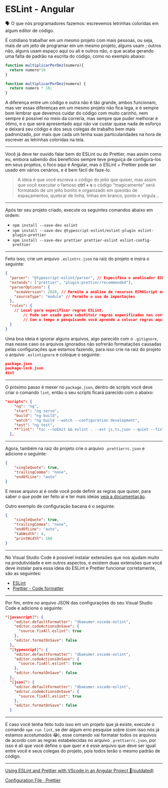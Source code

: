 # ESLint - Angular

<aside>
🗣 O que nós programadores fazemos: escrevemos letrinhas coloridas em algum editor de código.

</aside>

É cotidiano trabalhar em um mesmo projeto com mais pessoas, ou seja, mais de um jeito de programar em um mesmo projeto, alguns usam ; outros não, alguns usam espaço aqui ou ali e outros não, o que acaba gerando uma falta de padrão na escrita do código, como no exemplo abaixo:

```jsx
function multiplicarPorDez(numero){
  return numero*10
}
```

```jsx
function multiplicarPorDez(numero) {
  return numero * 10;
}
```

A diferença entre um código e outra não é tão grande, ambos funcionam, mas ver essas diferenças em um mesmo projeto não fica lega, e é sempre bom lembrar que devemos cuidar do código com muito carinho, nem sempre é possível no meio da correria, mas sempre que puder melhorar é ótimo, e o que será apresentado aqui não vai custar quase nada de esforço e deixará seu código e dos seus colegas de trabalho bem mais padronizado, por mais que cada um tenha suas particularidades na hora de escrever as letrinhas coloridas na tela.

---

Você já deve ter ouvido falar bem do ESLint ou do Prettier, mas assim como eu, embora sabendo dos benefícios sempre teve preguiça de configura-los em seus projetos, o foco aqui é Angular, mas o ESLint + Prettier pode ser usado em vários cenários, e é bem fácil de faze-lo.

> A ideia é que você escreva o código do jeito que quiser, mas assim que você executar o famoso **ctrl + s** o código “magicamente” será formatado de um jeito bonito e organizado em questão de espaçamentos, quebrar de linha, linhas em branco, ponto e vírgula…
> 

---

Após ter seu projeto criado, execute os seguintes comandos abaixo em ordem:

- `npm install --save-dev eslint`
- `npm install --save-dev @typescript-eslint/eslint-plugin eslint-plugin-prettier`
- `npm install --save-dev prettier prettier-eslint eslint-config-prettier`

---

Feito isso, crie um arquivo `.eslintrc.json` na raiz do projeto e insira o seguinte:

```json
{
  "parser": "@typescript-eslint/parser", // Especifica o analisador ESLint
  "extends": ["prettier", "plugin:prettier/recommended"],
  "parserOptions": {
    "ecmaVersion": 2020, // Permite a análise de recursos ECMAScript modernos
    "sourceType": "module" // Permite o uso de importações
  },
  "rules": {
    // Local para especificar regras ESLint.
		// Pode ser usado para substituir regras especificadas nas configurações estendidas.
		// Com o tempo e pesquisando você aprende a colocar regras aqui
  }
}
```

Uma boa ideia é ignorar alguns arquivos, algo parecido com o `.gitignore`, mas nesse caso os arquivos ignorados não sofrerão formatações causadas pelas configurações que estamos fazendo, para isso crie na raiz do projeto o arquivo `.eslintignore` e coloque o seguinte:

```json
package.json
package-lock.json
dist
```

---

O próximo passo é mexer no `package.json`, dentro de scripts você deve criar o comando `lint`, então o seu scripts ficará parecido com o abaixo:

```json
"scripts": {
    "ng": "ng",
    "start": "ng serve",
    "build": "ng build",
    "watch": "ng build --watch --configuration development",
    "test": "ng test",
    **"lint": "tsc --noEmit && eslint . --ext js,ts,json --quiet --fix"**
  },
```

---

Agora, também na raiz do projeto crie o arquivo `.prettierrc.json` e adicione o seguinte:

```json
{
    "singleQuote": true,
    "trailingComma": "none",
    "endOfLine": "auto"
}
```

E nesse arquivo ai é onde você pode definir as regras que quiser, para saber o que pode ser feito ai e ter mais ideias [veja a documentação](https://prettier.io/docs/en/configuration.html).

Outro exemplo de configuração bacana é o seguinte:

```json
{
    "singleQuote": true,
    "trailingComma": "none",
    "endOfLine": "auto",
    "tabWidth": 4,
    "printWidth": 100
}
```

---

No Visual Studio Code é possível instalar extensões que nos ajudam muito na produtividade e em outros aspectos, e existem duas extensões que você deve instalar para essa ideia do ESLint e Prettier funcionar corretamente, são as seguintes:

- [ESLint](https://marketplace.visualstudio.com/items?itemName=dbaeumer.vscode-eslint)
- [Prettier - Code formatter](https://marketplace.visualstudio.com/items?itemName=esbenp.prettier-vscode)

---

Por fim, entre no arquivo JSON das configurações do seu Visual Studio Code e adicione o seguinte:

```json
"[javascript]": {
    "editor.defaultFormatter": "dbaeumer.vscode-eslint",
    "editor.codeActionsOnSave": {
      "source.fixAll.eslint": true
    },
    "editor.formatOnSave": false
  },
  "[typescript]": {
    "editor.defaultFormatter": "dbaeumer.vscode-eslint",
    "editor.codeActionsOnSave": {
      "source.fixAll.eslint": true
    },
    "editor.formatOnSave": false
  },
  "[json]": {
    "editor.defaultFormatter": "dbaeumer.vscode-eslint",
    "editor.codeActionsOnSave": {
      "source.fixAll.eslint": true
    },
    "editor.formatOnSave": false
  }
```

---

E caso você tenha feito tudo isso em um projeto que já existe, execute o comando `npm run lint`, se der algum erro pesquise sobre (com isso nós já estamos acostumados 😂), esse comando vai formatar todos os arquivos de acordo com as regras estabelecidas no arquivo `.prettierrc.json`, por isso é ali que você define o que quer e é esse arquivo que deve ser igual entre você e seus colegas do projeto, pois todos terão o mesmo padrão de código.

---

[Using ESLint and Prettier with VScode in an Angular Project 🚀(outdated)](https://dev.to/dreiv/using-eslint-and-prettier-with-vscode-in-an-angular-project-42ib)

[Configuration File · Prettier](https://prettier.io/docs/en/configuration.html)